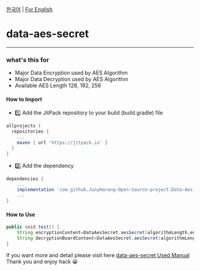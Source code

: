 [한국어](https://github.com/JunyHarang-Open-Source-project/Data-Aes-Secret/blob/master/README.md) | [For English](https://github.com/JunyHarang-Open-Source-project/Data-Aes-Secret/blob/master/README.en.md)

# data-aes-secret
- - -

### what's this for
* Major Data Encryption used by AES Algorithm
* Major Data Decryption used by AES Algorithm
* Available AES Length 128, 192, 256


#### How to Import
* 1️⃣ Add the JitPack repository to your build (build.gradle) file
```groovy
allprojects {
  repositories {
    ...
    maven { url 'https://jitpack.io' }
  }
}
```

* 2️⃣ Add the dependency
```groovy
dependencies {
    ...
    implementation 'com.github.JunyHarang-Open-Source-project:Data-Aes-Secret:1.0.0b'
    ...
}
```

#### How to Use
```java
public void test() {
    String encryptionContent=DataAesSecret.aesSecret(algorithmLength,encryptionKey,plainText,1);
    String decryptionBoardContent=DataAesSecret.aesSecret(algorithmLength,encryptionKey,encryptionContent,2);
}
```

If you want more and detail please visit here [data-aes-secret Used Manual](https://junyharang.tistory.com/364)
Thank you and enjoy hack 😀